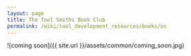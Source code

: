 ```yaml
---
layout: page
title: The Tool Smiths Book Club
permalink: /wiki/tool_development_resources/books/ux
---
```

![coming soon]({{ site.url }}/assets/common/coming_soon.jpg)